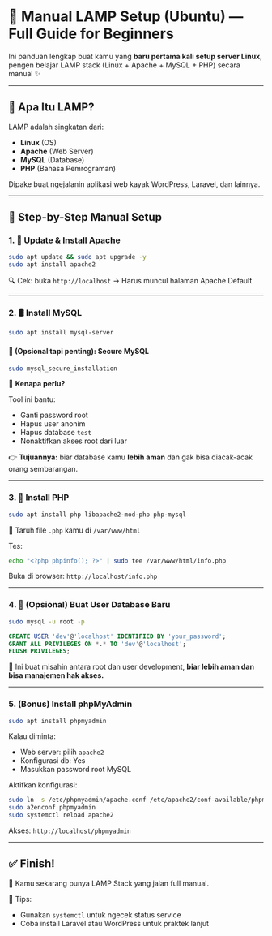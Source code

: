 # 🧠 Manual LAMP Setup (Ubuntu) — Full Guide for Beginners

Ini panduan lengkap buat kamu yang **baru pertama kali setup server Linux**, pengen belajar LAMP stack (Linux + Apache + MySQL + PHP) secara manual ✨

---

## 📌 Apa Itu LAMP?

LAMP adalah singkatan dari:

- **Linux** (OS)
- **Apache** (Web Server)
- **MySQL** (Database)
- **PHP** (Bahasa Pemrograman)

Dipake buat ngejalanin aplikasi web kayak WordPress, Laravel, dan lainnya.

---

## 🧱 Step-by-Step Manual Setup

### 1. 🔄 Update & Install Apache

```bash
sudo apt update && sudo apt upgrade -y
sudo apt install apache2
````

🔍 Cek: buka `http://localhost` → Harus muncul halaman Apache Default

---

### 2. 🛢️ Install MySQL

```bash
sudo apt install mysql-server
```

#### 🧠 (Opsional tapi penting): Secure MySQL

```bash
sudo mysql_secure_installation
```

💬 **Kenapa perlu?**

Tool ini bantu:

* Ganti password root
* Hapus user anonim
* Hapus database `test`
* Nonaktifkan akses root dari luar

👉 **Tujuannya:** biar database kamu **lebih aman** dan gak bisa diacak-acak orang sembarangan.

---

### 3. 🐘 Install PHP

```bash
sudo apt install php libapache2-mod-php php-mysql
```

📁 Taruh file `.php` kamu di `/var/www/html`

Tes:

```bash
echo "<?php phpinfo(); ?>" | sudo tee /var/www/html/info.php
```

Buka di browser: `http://localhost/info.php`

---

### 4. 🔐 (Opsional) Buat User Database Baru

```bash
sudo mysql -u root -p
```

```sql
CREATE USER 'dev'@'localhost' IDENTIFIED BY 'your_password';
GRANT ALL PRIVILEGES ON *.* TO 'dev'@'localhost';
FLUSH PRIVILEGES;
```

📌 Ini buat misahin antara root dan user development, **biar lebih aman dan bisa manajemen hak akses.**

---

### 5. (Bonus) Install phpMyAdmin

```bash
sudo apt install phpmyadmin
```

Kalau diminta:

* Web server: pilih `apache2`
* Konfigurasi db: Yes
* Masukkan password root MySQL

Aktifkan konfigurasi:

```bash
sudo ln -s /etc/phpmyadmin/apache.conf /etc/apache2/conf-available/phpmyadmin.conf
sudo a2enconf phpmyadmin
sudo systemctl reload apache2
```

Akses: `http://localhost/phpmyadmin`

---

## ✅ Finish!

🎉 Kamu sekarang punya LAMP Stack yang jalan full manual.

📍 Tips:

* Gunakan `systemctl` untuk ngecek status service
* Coba install Laravel atau WordPress untuk praktek lanjut


